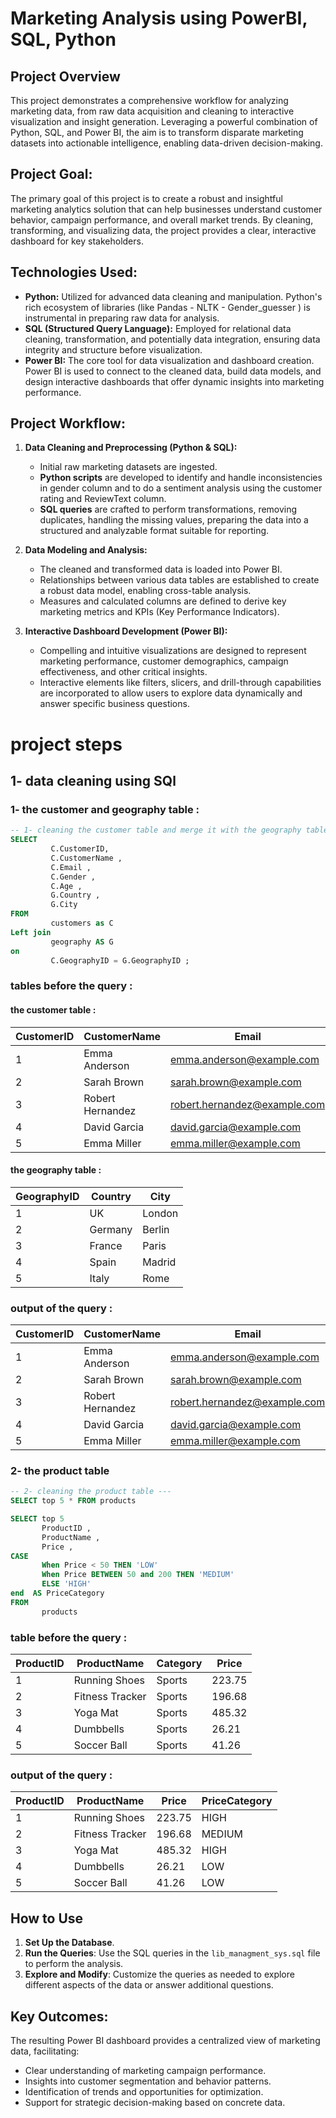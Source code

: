 # Marketing Analysis using PowerBI, SQL, Python

## Project Overview

This project demonstrates a comprehensive workflow for analyzing marketing data, from raw data acquisition and cleaning to interactive visualization and insight generation. Leveraging a powerful combination of Python, SQL, and Power BI, the aim is to transform disparate marketing datasets into actionable intelligence, enabling data-driven decision-making.

## Project Goal:

The primary goal of this project is to create a robust and insightful marketing analytics solution that can help businesses understand customer behavior, campaign performance, and overall market trends. By cleaning, transforming, and visualizing data, the project provides a clear, interactive dashboard for key stakeholders.

## Technologies Used:

* **Python:** Utilized for advanced data cleaning and manipulation. Python's rich ecosystem of libraries (like Pandas - NLTK - Gender_guesser ) is instrumental in preparing raw data for analysis.
* **SQL (Structured Query Language):** Employed for relational data cleaning, transformation, and potentially data integration, ensuring data integrity and structure before visualization.
* **Power BI:** The core tool for data visualization and dashboard creation. Power BI is used to connect to the cleaned data, build data models, and design interactive dashboards that offer dynamic insights into marketing performance.

## Project Workflow:

1.  **Data Cleaning and Preprocessing (Python & SQL):**
    * Initial raw marketing datasets are ingested.
    * **Python scripts** are developed to identify and handle inconsistencies in gender column and to do a sentiment analysis using the customer rating and ReviewText column.
    * **SQL queries** are crafted to perform transformations, removing duplicates, handling the missing values, preparing the data into a structured and analyzable format suitable for reporting.

2.  **Data Modeling and Analysis:**
    * The cleaned and transformed data is loaded into Power BI.
    * Relationships between various data tables are established to create a robust data model, enabling cross-table analysis.
    * Measures and calculated columns are defined to derive key marketing metrics and KPIs (Key Performance Indicators).

3.  **Interactive Dashboard Development (Power BI):**
    * Compelling and intuitive visualizations are designed to represent marketing performance, customer demographics, campaign effectiveness, and other critical insights.
    * Interactive elements like filters, slicers, and drill-through capabilities are incorporated to allow users to explore data dynamically and answer specific business questions.

 # project steps

## 1- data cleaning using SQl
### 1- the customer and geography table : 
```sql
-- 1- cleaning the customer table and merge it with the geography table ---
SELECT 
         C.CustomerID,
		 C.CustomerName , 
		 C.Email , 
		 C.Gender , 
		 C.Age , 
		 G.Country , 
		 G.City 
FROM     
         customers as C 
Left join 
         geography AS G
on 
         C.GeographyID = G.GeographyID ;
```
### tables before the query : 
#### the customer table :
| CustomerID | CustomerName | Email | Gender | Age | GeographyID |
|---|---|---|---|---|---|
| 1 | Emma Anderson | emma.anderson@example.com | Male | 50 | 2 |
| 2 | Sarah Brown | sarah.brown@example.com | Female | 37 | 4 |
| 3 | Robert Hernandez | robert.hernandez@example.com | Female | 26 | 6 |
| 4 | David Garcia | david.garcia@example.com | Male | 25 | 8 |
| 5 | Emma Miller | emma.miller@example.com | Female | 41 | 4 |

#### the geography table : 
| GeographyID | Country | City |
|---|---|---|
| 1 | UK | London |
| 2 | Germany | Berlin |
| 3 | France | Paris |
| 4 | Spain | Madrid |
| 5 | Italy | Rome |

### output of the query :
| CustomerID | CustomerName | Email | Gender | Age | Country | City |
|---|---|---|---|---|---|---|
| 1 | Emma Anderson | emma.anderson@example.com | Male | 50 | Germany | Berlin |
| 2 | Sarah Brown | sarah.brown@example.com | Female | 37 | Spain | Madrid |
| 3 | Robert Hernandez | robert.hernandez@example.com | Female | 26 | Netherlands | Amsterdam |
| 4 | David Garcia | david.garcia@example.com | Male | 25 | Sweden | Stockholm |
| 5 | Emma Miller | emma.miller@example.com | Female | 41 | Spain | Madrid |

### 2- the product table

```sql
-- 2- cleaning the product table ---
SELECT top 5 * FROM products

SELECT top 5
       ProductID , 
	   ProductName , 
	   Price ,
CASE  
	   When Price < 50 THEN 'LOW'
	   When Price BETWEEN 50 and 200 THEN 'MEDIUM'
	   ELSE 'HIGH'
end  AS PriceCategory
FROM 
       products
```
### table before the query :
| ProductID | ProductName | Category | Price |
|---|---|---|---|
| 1 | Running Shoes | Sports | 223.75 |
| 2 | Fitness Tracker | Sports | 196.68 |
| 3 | Yoga Mat | Sports | 485.32 |
| 4 | Dumbbells | Sports | 26.21 |
| 5 | Soccer Ball | Sports | 41.26 |

### output of the query :
| ProductID | ProductName | Price | PriceCategory |
|---|---|---|---|
| 1 | Running Shoes | 223.75 | HIGH |
| 2 | Fitness Tracker | 196.68 | MEDIUM |
| 3 | Yoga Mat | 485.32 | HIGH |
| 4 | Dumbbells | 26.21 | LOW |
| 5 | Soccer Ball | 41.26 | LOW |
  ## How to Use



1. **Set Up the Database**.
2. **Run the Queries**: Use the SQL queries in the `lib_managment_sys.sql` file to perform the analysis.
3. **Explore and Modify**: Customize the queries as needed to explore different aspects of the data or answer additional questions.

## Key Outcomes:

The resulting Power BI dashboard provides a centralized view of marketing data, facilitating:
* Clear understanding of marketing campaign performance.
* Insights into customer segmentation and behavior patterns.
* Identification of trends and opportunities for optimization.
* Support for strategic decision-making based on concrete data.
